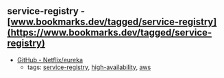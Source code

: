 service-registry - [www.bookmarks.dev/tagged/service-registry](https://www.bookmarks.dev/tagged/service-registry)
---
* [GitHub - Netflix/eureka](https://github.com/Netflix/eureka)
    * tags: [service-registry](../tags/service-registry.md), [high-availability](../tags/high-availability.md), [aws](../tags/aws.md)
